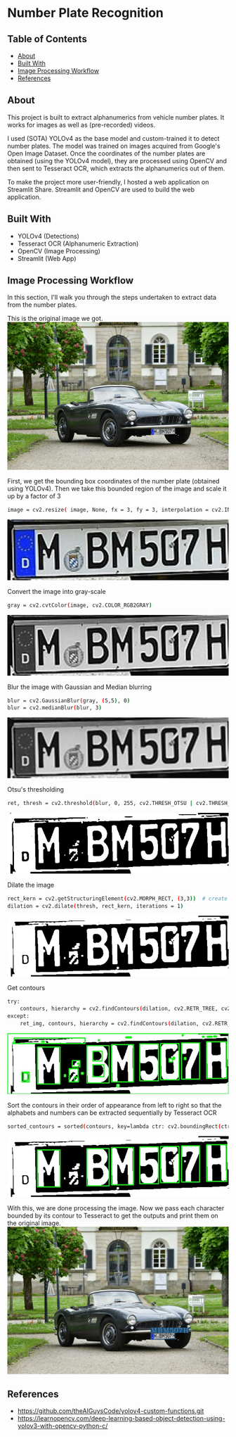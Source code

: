 # __Number Plate Recognition__

## Table of Contents
- [About](#about)
- [Built With](#built-with)
- [Image Processing Workflow](#image-processing-workflow)
- [References](#references)
    
## About
This project is built to extract alphanumerics from vehicle number plates. It works for images as well as (pre-recorded) videos.

I used (SOTA) YOLOv4 as the base model and custom-trained it to detect number plates. The model was trained on images acquired from Google's Open Image Dataset.
Once the coordinates of the number plates are obtained (using the YOLOv4 model), they are processed using OpenCV and then sent to Tesseract OCR, which extracts the alphanumerics out of them.

To make the project more user-friendly, I hosted a web application on Streamlit Share. Streamlit and OpenCV are used to build the web application.

## Built With
- YOLOv4 (Detections)
- Tesseract OCR (Alphanumeric Extraction)
- OpenCV (Image Processing)
- Streamlit (Web App)

## Image Processing Workflow
In this section, I'll walk you through the steps undertaken to extract data from the number plates.

This is the original image we got.
<img src="data/images/bmw.jpg">

First, we get the bounding box coordinates of the number plate (obtained using YOLOv4). Then we take this bounded region of the image and scale it up by a factor of 3
```sh
image = cv2.resize( image, None, fx = 3, fy = 3, interpolation = cv2.INTER_CUBIC)
```
<img src="data/images/original.jpg">

Convert the image into gray-scale
```sh
gray = cv2.cvtColor(image, cv2.COLOR_RGB2GRAY)
```
<img src="data/images/gray.jpg">

Blur the image with Gaussian and Median blurring
```sh
blur = cv2.GaussianBlur(gray, (5,5), 0)
blur = cv2.medianBlur(blur, 3)
```
<img src="data/images/blur.jpg">


Otsu's thresholding
```sh
ret, thresh = cv2.threshold(blur, 0, 255, cv2.THRESH_OTSU | cv2.THRESH_BINARY_INV)
```
<img src="data/images/threshed.jpg">


Dilate the image
```sh
rect_kern = cv2.getStructuringElement(cv2.MORPH_RECT, (3,3))  # create the structuring element
dilation = cv2.dilate(thresh, rect_kern, iterations = 1)
```
<img src="data/images/dilation.jpg">


Get contours
```sh
try:
	contours, hierarchy = cv2.findContours(dilation, cv2.RETR_TREE, cv2.CHAIN_APPROX_SIMPLE)
except:
	ret_img, contours, hierarchy = cv2.findContours(dilation, cv2.RETR_TREE, cv2.CHAIN_APPROX_SIMPLE)
```
<img src="data/images/contours.jpg">


Sort the contours in their order of appearance from left to right so that the alphabets and numbers can be extracted sequentially by Tesseract OCR
```sh
sorted_contours = sorted(contours, key=lambda ctr: cv2.boundingRect(ctr)[0])
```
<img src="data/images/limited_contours.jpg">

With this, we are done processing the image. Now we pass each character bounded by its contour to Tesseract to get the outputs and print them on the original image.
<img src="data/images/detected.jpg">

## References
- https://github.com/theAIGuysCode/yolov4-custom-functions.git
- https://learnopencv.com/deep-learning-based-object-detection-using-yolov3-with-opencv-python-c/